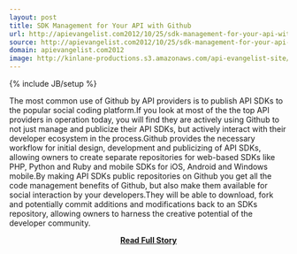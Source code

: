 ```yaml
---
layout: post
title: SDK Management for Your API with Github
url: http://apievangelist.com2012/10/25/sdk-management-for-your-api-with-github/
source: http://apievangelist.com2012/10/25/sdk-management-for-your-api-with-github/
domain: apievangelist.com2012
image: http://kinlane-productions.s3.amazonaws.com/api-evangelist-site/blog/github-logo-basic.png
---
```

{% include JB/setup %}<p>The most common use of Github by API providers is to publish API SDKs to the popular social coding platform.If you look at most of the the top API providers in operation today, you will find they are actively using Github to not just manage and publicize their API SDKs, but actively interact with their developer ecosystem in the process.Github provides the necessary workflow for initial design, development and publicizing of API SDKs, allowing owners to create separate repositories for web-based SDKs like PHP, Python and Ruby and mobile SDKs for iOS, Android and Windows mobile.By making API SDKs public repositories on Github you get all the code management benefits of Github, but also make them available for social interaction by your developers.They will be able to download, fork and potentially commit additions and modifications back to an SDKs repository, allowing owners to harness the creative potential of the developer community.</p>
<center><p><a href="http://apievangelist.com2012/10/25/sdk-management-for-your-api-with-github/" style='padding:25px; font-sze:18px; font-weight: bold;'>Read Full Story</a></p></center>
